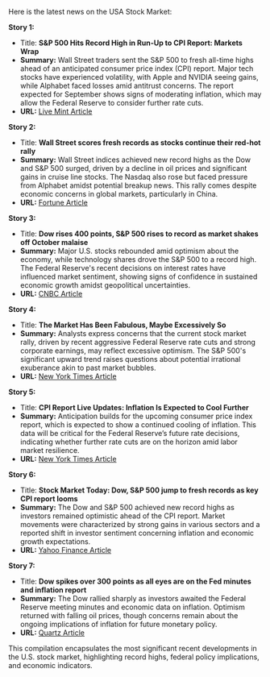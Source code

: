 Here is the latest news on the USA Stock Market:

**Story 1:**
- Title: **S&P 500 Hits Record High in Run-Up to CPI Report: Markets Wrap**
- **Summary:** Wall Street traders sent the S&P 500 to fresh all-time highs ahead of an anticipated consumer price index (CPI) report. Major tech stocks have experienced volatility, with Apple and NVIDIA seeing gains, while Alphabet faced losses amid antitrust concerns. The report expected for September shows signs of moderating inflation, which may allow the Federal Reserve to consider further rate cuts.
- **URL:** [Live Mint Article](https://www.livemint.com/news/sp-500-hits-record-high-in-run-up-to-cpi-report-markets-wrap-11728506780386.html)

**Story 2:**
- Title: **Wall Street scores fresh records as stocks continue their red-hot rally**
- **Summary:** Wall Street indices achieved new record highs as the Dow and S&P 500 surged, driven by a decline in oil prices and significant gains in cruise line stocks. The Nasdaq also rose but faced pressure from Alphabet amidst potential breakup news. This rally comes despite economic concerns in global markets, particularly in China.
- **URL:** [Fortune Article](https://fortune.com/2024/10/09/stock-market-today-dow-sp500-nasdaq-records/)

**Story 3:**
- Title: **Dow rises 400 points, S&P 500 rises to record as market shakes off October malaise**
- **Summary:** Major U.S. stocks rebounded amid optimism about the economy, while technology shares drove the S&P 500 to a record high. The Federal Reserve's recent decisions on interest rates have influenced market sentiment, showing signs of confidence in sustained economic growth amidst geopolitical uncertainties.
- **URL:** [CNBC Article](https://www.cnbc.com/2024/10/08/stock-market-today-live-updates.html)

**Story 4:**
- Title: **The Market Has Been Fabulous, Maybe Excessively So**
- **Summary:** Analysts express concerns that the current stock market rally, driven by recent aggressive Federal Reserve rate cuts and strong corporate earnings, may reflect excessive optimism. The S&P 500's significant upward trend raises questions about potential irrational exuberance akin to past market bubbles.
- **URL:** [New York Times Article](https://www.nytimes.com/2024/10/11/business/stocks-investing-bull-market.html)

**Story 5:**
- Title: **CPI Report Live Updates: Inflation Is Expected to Cool Further**
- **Summary:** Anticipation builds for the upcoming consumer price index report, which is expected to show a continued cooling of inflation. This data will be critical for the Federal Reserve’s future rate decisions, indicating whether further rate cuts are on the horizon amid labor market resilience.
- **URL:** [New York Times Article](https://www.nytimes.com/live/2024/10/10/business/cpi-inflation-fed)

**Story 6:**
- Title: **Stock Market Today: Dow, S&P 500 jump to fresh records as key CPI report looms**
- **Summary:** The Dow and S&P 500 achieved new record highs as investors remained optimistic ahead of the CPI report. Market movements were characterized by strong gains in various sectors and a reported shift in investor sentiment concerning inflation and economic growth expectations.
- **URL:** [Yahoo Finance Article](https://finance.yahoo.com/news/live/stock-market-today-dow-sp-500-jump-to-fresh-records-as-key-cpi-report-looms-145320919.html)

**Story 7:**
- Title: **Dow spikes over 300 points as all eyes are on the Fed minutes and inflation report**
- **Summary:** The Dow rallied sharply as investors awaited the Federal Reserve meeting minutes and economic data on inflation. Optimism returned with falling oil prices, though concerns remain about the ongoing implications of inflation for future monetary policy.
- **URL:** [Quartz Article](https://qz.com/dow-jumps-over-300-points-the-fed-minutes-and-inflation-1851669106) 

This compilation encapsulates the most significant recent developments in the U.S. stock market, highlighting record highs, federal policy implications, and economic indicators.